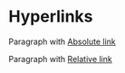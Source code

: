 ﻿# Hyperlinks

Paragraph with [Absolute link](https://www.google.com)

Paragraph with [Relative link](./index.html)